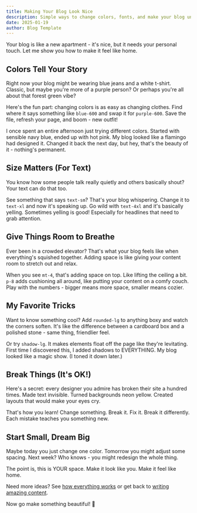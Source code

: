 ```yaml
---
title: Making Your Blog Look Nice
description: Simple ways to change colors, fonts, and make your blog unique
date: 2025-01-19
author: Blog Template
---
```


Your blog is like a new apartment - it's nice, but it needs your personal touch. Let me show you how to make it feel like home.

## Colors Tell Your Story

Right now your blog might be wearing blue jeans and a white t-shirt. Classic, but maybe you're more of a purple person? Or perhaps you're all about that forest green vibe?

Here's the fun part: changing colors is as easy as changing clothes. Find where it says something like `blue-600` and swap it for `purple-600`. Save the file, refresh your page, and boom - new outfit!

I once spent an entire afternoon just trying different colors. Started with sensible navy blue, ended up with hot pink. My blog looked like a flamingo had designed it. Changed it back the next day, but hey, that's the beauty of it - nothing's permanent.

## Size Matters (For Text)

You know how some people talk really quietly and others basically shout? Your text can do that too.

See something that says `text-sm`? That's your blog whispering. Change it to `text-xl` and now it's speaking up. Go wild with `text-4xl` and it's basically yelling. Sometimes yelling is good! Especially for headlines that need to grab attention.

## Give Things Room to Breathe

Ever been in a crowded elevator? That's what your blog feels like when everything's squished together. Adding space is like giving your content room to stretch out and relax.

When you see `mt-4`, that's adding space on top. Like lifting the ceiling a bit. `p-8` adds cushioning all around, like putting your content on a comfy couch. Play with the numbers - bigger means more space, smaller means cozier.

## My Favorite Tricks

Want to know something cool? Add `rounded-lg` to anything boxy and watch the corners soften. It's like the difference between a cardboard box and a polished stone - same thing, friendlier feel.

Or try `shadow-lg`. It makes elements float off the page like they're levitating. First time I discovered this, I added shadows to EVERYTHING. My blog looked like a magic show. (I toned it down later.)

## Break Things (It's OK!)

Here's a secret: every designer you admire has broken their site a hundred times. Made text invisible. Turned backgrounds neon yellow. Created layouts that would make your eyes cry.

That's how you learn! Change something. Break it. Fix it. Break it differently. Each mistake teaches you something new.

## Start Small, Dream Big

Maybe today you just change one color. Tomorrow you might adjust some spacing. Next week? Who knows - you might redesign the whole thing.

The point is, this is YOUR space. Make it look like you. Make it feel like home.

Need more ideas? See [how everything works](/2025/01/how-your-blog-works) or get back to [writing amazing content](/2025/01/writing-your-first-post).

Now go make something beautiful! 🎨
